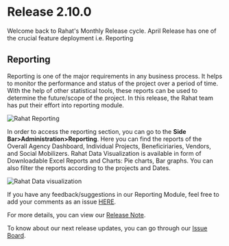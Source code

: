 # Release 2.10.0
Welcome back to Rahat's Monthly Release cycle. April Release has one of the crucial feature deployment i.e. Reporting
## Reporting 
Reporting is one of the major requirements in any business process. It helps to monitor the performance and status of the project over a period of time. With the help of other statistical tools, these reports can be used to determine the future/scope of the project. In this release, the Rahat team has put their effort into reporting module. 

![Rahat Reporting](https://assets.rumsan.com/esatya/rahat-reporting.png)

In order to access the reporting section, you can go to the **Side Bar>Administration>Reporting**. Here you can find the reports of the Overall Agency Dashboard, Individual Projects, Beneficiriaries, Vendors, and Social Mobilizers. Rahat Data Visualization is available in form of Downloadable Excel Reports and Charts: Pie charts, Bar graphs. You can also filter the reports according to the projects and Dates. 

![Rahat Data visualization ](https://assets.rumsan.com/esatya/rahat-project-report.png) 

If you have any feedback/suggestions in our Reporting Module, feel free to add your comments as an issue [HERE](https://github.com/esatya/rahat-agency/issues).

For more details, you can view our [Release Note](https://github.com/esatya/rahat/releases/tag/v2.10.0 ).

To know about our next release updates, you can go through our [Issue Board](https://github.com/orgs/esatya/projects/2).
